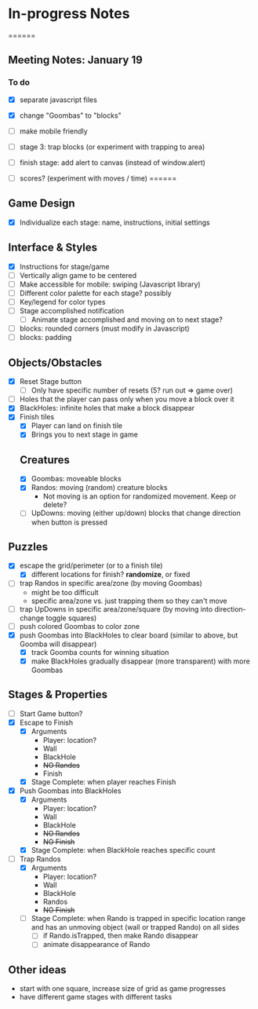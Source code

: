 # In-progress Notes

======

## Meeting Notes: January 19

### To do
- [x] separate javascript files
- [x] change "Goombas" to "blocks"
- [ ] make mobile friendly
- [ ] stage 3: trap blocks (or experiment with trapping to area)
- [ ] finish stage: add alert to canvas (instead of window.alert)
- [ ] scores? (experiment with moves / time)
======


## Game Design
- [x] Individualize each stage: name, instructions, initial settings

## Interface & Styles
- [x] Instructions for stage/game
- [ ] Vertically align game to be centered
- [ ] Make accessible for mobile: swiping (Javascript library)
- [ ] Different color palette for each stage? possibly
- [ ] Key/legend for color types
- [ ] Stage accomplished notification
  - [ ] Animate stage accomplished and moving on to next stage?
- [ ] blocks: rounded corners (must modify in Javascript)
- [ ] blocks: padding

## Objects/Obstacles
- [x] Reset Stage button
  - [ ] Only have specific number of resets (5? run out => game over)
- [ ] Holes that the player can pass only when you move a block over it
- [x] BlackHoles: infinite holes that make a block disappear
- [x] Finish tiles
  - [x] Player can land on finish tile
  - [x] Brings you to next stage in game

  ## Creatures
  - [x] Goombas: moveable blocks
  - [x] Randos: moving (random) creature blocks
    * Not moving is an option for randomized movement. Keep or delete?
  - [ ] UpDowns: moving (either up/down) blocks that change direction when button is pressed

## Puzzles
- [x] escape the grid/perimeter (or to a finish tile)
  - [x] different locations for finish? **randomize**, or fixed
- [ ] trap Randos in specific area/zone (by moving Goombas)
  * might be too difficult
  * specific area/zone vs. just trapping them so they can't move
- [ ] trap UpDowns in specific area/zone/square (by moving into direction-change toggle squares)
- [ ] push colored Goombas to color zone
- [x] push Goombas into BlackHoles to clear board (similar to above, but Goomba will disappear)
  - [x] track Goomba counts for winning situation
  - [x] make BlackHoles gradually disappear (more transparent) with more Goombas

## Stages & Properties
- [ ] Start Game button?
- [x] Escape to Finish
  - [x] Arguments
    * Player: location?
    * Wall
    * BlackHole
    * ~~NO Randos~~
    * Finish
  - [x] Stage Complete: when player reaches Finish
- [x] Push Goombas into BlackHoles
  - [x] Arguments
    * Player: location?
    * Wall
    * BlackHole
    * ~~NO Randos~~
    * ~~NO Finish~~
  - [x] Stage Complete: when BlackHole reaches specific count
- [ ] Trap Randos
  - [x] Arguments
    * Player: location?
    * Wall
    * BlackHole
    * Randos
    * ~~NO Finish~~
  - [ ] Stage Complete: when Rando is trapped in specific location range and has an unmoving object (wall or trapped Rando) on all sides
    - [ ] if Rando.isTrapped, then make Rando disappear
    - [ ] animate disappearance of Rando

## Other ideas
* start with one square, increase size of grid as game progresses
* have different game stages with different tasks
